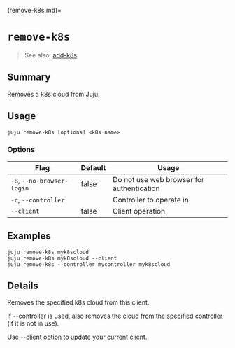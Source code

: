 (remove-k8s.md)=
# `remove-k8s`
> See also: [add-k8s](#add-k8s)

## Summary
Removes a k8s cloud from Juju.

## Usage
```juju remove-k8s [options] <k8s name>```

### Options
| Flag | Default | Usage |
| --- | --- | --- |
| `-B`, `--no-browser-login` | false | Do not use web browser for authentication |
| `-c`, `--controller` |  | Controller to operate in |
| `--client` | false | Client operation |

## Examples

    juju remove-k8s myk8scloud
    juju remove-k8s myk8scloud --client
    juju remove-k8s --controller mycontroller myk8scloud


## Details

Removes the specified k8s cloud from this client.

If --controller is used, also removes the cloud 
from the specified controller (if it is not in use).

Use --client option to update your current client.